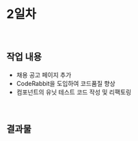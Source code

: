 # 2일차

<br/>

## 작업 내용
- 채용 공고 페이지 추가
- CodeRabbit을 도입하여 코드품질 향상
- 컴포넌트의 유닛 테스트 코드 작성 및 리팩토링

<br/>

## 결과물